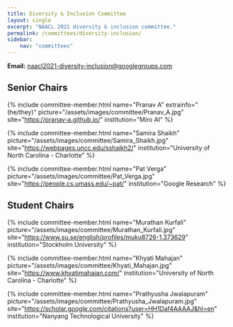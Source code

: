 ```yaml
---
title: Diversity & Inclusion Committee
layout: single
excerpt: "NAACL 2021 diversity & inclusion committee."
permalink: /committees/diversity-inclusion/
sidebar: 
    nav: "committees"
---
```


**Email:** [naacl2021-diversity-inclusion@googlegroups.com](mailto:naacl2021-diversity-inclusion@googlegroups.com)

## Senior Chairs
{% include committee-member.html
   name="Pranav A"
   extrainfo="(he/they)"
   picture="/assets/images/committee/Pranav_A.jpg"
   site="https://pranav-a.github.io/"
   institution="Miro AI"
%}

{% include committee-member.html
   name="Samira Shaikh"
   picture="/assets/images/committee/Samira_Shaikh.jpg"
   site="https://webpages.uncc.edu/sshaikh2/"
   institution="University of North Carolina - Charlotte"
%}

{% include committee-member.html
   name="Pat Verga"
   picture="/assets/images/committee/Pat_Verga.jpg"
   site="https://people.cs.umass.edu/~pat/"
   institution="Google Research"
%}

## Student Chairs
{% include committee-member.html
   name="Murathan Kurfali"
   picture="/assets/images/committee/Murathan_Kurfali.jpg"
   site="https://www.su.se/english/profiles/muku8726-1.373629"
   institution="Stockholm University"
%}

{% include committee-member.html
   name="Khyati Mahajan"
   picture="/assets/images/committee/Khyati_Mahajan.jpg"
   site="https://www.khyatimahajan.com/"
   institution="University of North Carolina - Charlotte"
%}

{% include committee-member.html
   name="Prathyusha Jwalapuram"
   picture="/assets/images/committee/Prathyusha_Jwalapuram.jpg"
   site="https://scholar.google.com/citations?user=HH1Daf4AAAAJ&hl=en"
   institution="Nanyang Technological University"
%}
